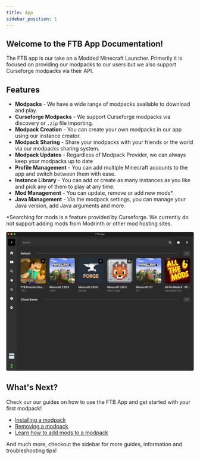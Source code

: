 ```yaml
---
title: App
sidebar_position: 1
---
```


## Welcome to the FTB App Documentation! 

The FTB app is our take on a Modded Minecraft Launcher. Primarily it is focused on providing our modpacks to our users but we also support Curseforge modpacks via their API.

## Features

- **Modpacks** - We have a wide range of modpacks available to download and play.
- **Curseforge Modpacks** - We support Curseforge modpacks via discovery or `.zip` file importing.
- **Modpack Creation** - You can create your own modpacks in our app using our instance creator.
- **Modpack Sharing** - Share your modpacks with your friends or the world via our modpacks sharing system.
- **Modpack Updates** - Regardless of Modpack Provider, we can always keep your modpacks up to date
- **Profile Management** - You can add multiple Minecraft accounts to the app and switch between them with ease.
- **Instance Library** - You can add or create as many instances as you like and pick any of them to play at any time.
- **Mod Management** - You can update, remove or add new mods*.
- **Java Management** - Via the modpack settings, you can manage your Java version, add Java arguments and more.

*Searching for mods is a feature provided by Curseforge. We currently do not support adding mods from Modrinth or other mod hosting sites.

![The FTB App Library](_assets/images/ftb-app-library.webp)

## What's Next?

Check our our guides on how to use the FTB App and get started with your first modpack!

- [Installing a modpack](/docs/app/Guides/install-modpack)
- [Removing a modpack](/docs/app/Guides/remove-modpack)
- [Learn how to add mods to a modpack](/docs/app/Instances/add-mods-to-instance)

And much more, checkout the sidebar for more guides, information and troubleshooting tips!
